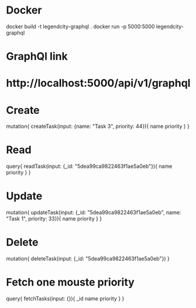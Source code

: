 # Docker 
docker build -t legendcity-graphql .
docker run -p 5000:5000 legendcity-graphql


# GraphQl link
# http://localhost:5000/api/v1/graphql


# Create
mutation{
  createTask(input: {name: "Task 3", priority: 44}){
    name
    priority
  }
}

# Read
query{
  readTask(input: {_id: "5dea99ca9822463f1ae5a0eb"}){
    name
    priority
  }
}

# Update
mutation{
  updateTask(input: {_id: "5dea99ca9822463f1ae5a0eb", name: "Task 1", priority: 33}){
    name
    priority
  }
}

# Delete
mutation{
  deleteTask(input: {_id: "5dea99ca9822463f1ae5a0eb"})
}

# Fetch one mouste priority
query{
  fetchTasks(input: {}){
    _id
    name
    priority
  }
}